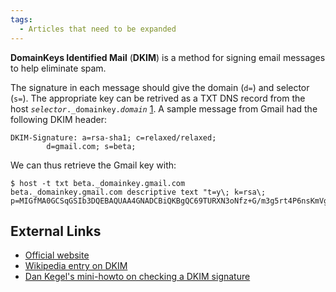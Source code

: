 ```yaml
---
tags:
  - Articles that need to be expanded
---
```

**DomainKeys Identified Mail** (**DKIM**) is a method for signing email
messages to help eliminate spam.

The signature in each message should give the domain (`d=`) and selector
(`s=`). The appropriate key can be retrived as a TXT DNS record from the host
*`selector`*`._domainkey.`*`domain`*
[1](http://www.elandsys.com/resources/sendmail/dkim.html). A sample message
from Gmail had the following DKIM header:

    DKIM-Signature: a=rsa-sha1; c=relaxed/relaxed;
            d=gmail.com; s=beta;

We can thus retrieve the Gmail key with:

    $ host -t txt beta._domainkey.gmail.com
    beta._domainkey.gmail.com descriptive text "t=y\; k=rsa\; p=MIGfMA0GCSqGSIb3DQEBAQUAA4GNADCBiQKBgQC69TURXN3oNfz+G/m3g5rt4P6nsKmVgU1D6cw2X6BnxKJNlQKm10f8tMx6P6bN7juTR1BeD8ubaGqtzm2rWK4LiMJqhoQcwQziGbK1zp/MkdXZEWMCflLY6oUITrivK7JNOLXtZbdxJG2y/RAHGswKKyVhSP9niRsZF/IBr5p8uQIDAQAB"

## External Links

* [Official website](https://www.dkim.org/)
* [Wikipedia entry on DKIM](https://en.wikipedia.org/wiki/DomainKeys_Identified_Mail)
* [Dan Kegel's mini-howto on checking a DKIM signature](http://kegel.com/validating-email-with-dkim.html)
